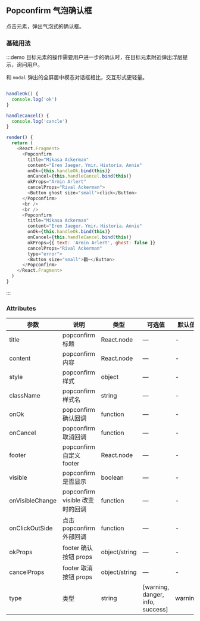 ## Popconfirm 气泡确认框

点击元素，弹出气泡式的确认框。

### 基础用法

:::demo 目标元素的操作需要用户进一步的确认时，在目标元素附近弹出浮层提示，询问用户。

和 `modal` 弹出的全屏居中模态对话框相比，交互形式更轻量。

```js

handleOk() {
  console.log('ok')
}

handleCancel() {
  console.log('cancle')
}

render() {
  return (
    <React.Fragment>
      <Popconfirm
        title="Mikasa Ackerman"
        content="Eren Jaeger，Ymir，Historia，Annie"
        onOk={this.handleOk.bind(this)}
        onCancel={this.handleCancel.bind(this)}
        okProps="Armin Arlert"
        cancelProps="Rival Ackerman">
        <Button ghost size="small">click</Button>
      </Popconfirm>
      <br />
      <br />
      <Popconfirm
        title="Mikasa Ackerman"
        content="Eren Jaeger，Ymir，Historia，Annie"
        onOk={this.handleOk.bind(this)}
        onCancel={this.handleCancel.bind(this)}
        okProps={{ text: 'Armin Arlert', ghost: false }}
        cancelProps="Rival Ackerman"
        type="error">
        <Button size="small">戳~</Button>
      </Popconfirm>
    </React.Fragment>
  )
}
```

:::

### Attributes

| 参数            | 说明                            | 类型          | 可选值                           | 默认值  |
| --------------- | ------------------------------- | ------------- | -------------------------------- | ------- |
| title           | popconfirm 标题                 | React.node    | —                                | -       |
| content         | popconfirm 内容                 | React.node    | —                                | -       |
| style           | popconfirm 样式                 | object        | —                                | -       |
| className       | popconfirm 样式名               | string        | —                                | -       |
| onOk            | popconfirm 确认回调             | function      | —                                | -       |
| onCancel        | popconfirm 取消回调             | function      | —                                | -       |
| footer          | popconfirm 自定义 footer        | React.node    | —                                | -       |
| visible         | popconfirm 是否显示             | boolean       | —                                | -       |
| onVisibleChange | popconfirm visible 改变时的回调 | function      | —                                | -       |
| onClickOutSide  | 点击 popconfirm 外部回调        | function      | —                                | -       |
| okProps         | footer 确认按钮 props           | object/string | —                                | -       |
| cancelProps     | footer 取消按钮 props           | object/string | —                                | -       |
| type            | 类型                            | string        | [warning, danger, info, success] | warning |
